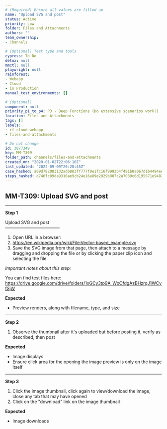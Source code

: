 ```yaml
---
# (Required) Ensure all values are filled up
name: "Upload SVG and post"
status: Active
priority: Low
folder: Files and Attachments
authors: ""
team_ownership: 
- Channels

# (Optional) Test type and tools
cypress: To Do
detox: null
mmctl: null
playwright: null
rainforest: 
- Webapp
- Cloud
- in Production
manual_test_environments: []

# (Optional)
component: null
priority_p1_to_p4: P3 - Deep Functions (Do extensive scenarios work?)
location: Files and Attachments
tags: []
labels: 
- rf-cloud-webapp
- files-and-attachments

# Do not change
id: 3877349
key: MM-T309
folder_path: channels/files-and-attachments
created_on: "2020-01-02T22:06:10Z"
last_updated: "2022-09-09T20:28:45Z"
case_hashed: a09d782083132adb883ff777f0e1fc16f9993b4f491b0a067d1b4494ee988cdfb5d4364324b5b2678972993156386050
steps_hashed: d746fc89da9316ae9cb24e16a89e2029b887c2a7039c6d195671e9482f8ee83bde9817da866dd7a56ac598d4550e37b7
---
```


## MM-T309: Upload SVG and post

---

**Step 1**

Upload SVG and post\
–––––––––––––––––––––––––

1. Open URL in a browser:
2. <https://en.wikipedia.org/wiki/File:Vector-based_example.svg>
3. Save the SVG image from that page, then attach to a message by dragging and dropping the file or by clicking the paper clip icon and selecting the file

_Important notes about this step:_

You can find test files here: <https://drive.google.com/drive/folders/1xGCy3tp9A_WxOfdgAzBHzrqJ1WCyfSjW>

**Expected**

- Preview renders, along with filename, type, and size

---

**Step 2**

1. Observe the thumbnail after it's uploaded but before posting it, verify as described, then post

**Expected**

- Image displays
- Ensure click area for the opening the image preview is only on the image itself

---

**Step 3**

1. Click the image thumbnail, click again to view/download the image, close any tab that may have opened
2. Click on the "download" link on the image thumbnail

**Expected**

- Image downloads

